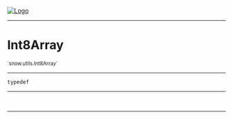 
[![Logo](../../../images/logo.png)](../../../api/index.html)

---



<h1>Int8Array</h1>
<small>`snow.utils.Int8Array`</small>



---

`typedef`

---

&nbsp;
&nbsp;









---

&nbsp;
&nbsp;
&nbsp;
&nbsp;
